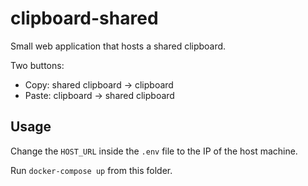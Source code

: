 # clipboard-shared

Small web application that hosts a shared clipboard.

Two buttons:
- Copy: shared clipboard -> clipboard
- Paste: clipboard -> shared clipboard

## Usage
Change the `HOST_URL` inside the `.env` file to the IP of the host machine.

Run `docker-compose up` from this folder.
